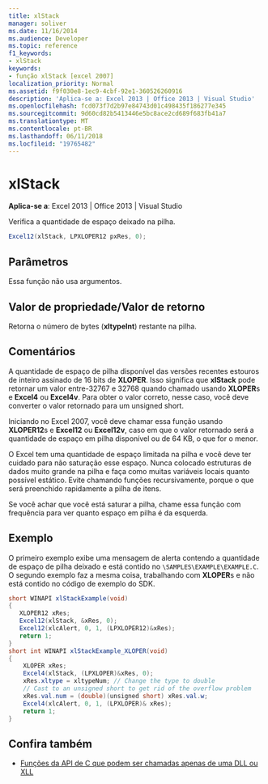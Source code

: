 ```yaml
---
title: xlStack
manager: soliver
ms.date: 11/16/2014
ms.audience: Developer
ms.topic: reference
f1_keywords:
- xlStack
keywords:
- função xlStack [excel 2007]
localization_priority: Normal
ms.assetid: f9f030e8-1ec9-4cbf-92e1-360526260916
description: 'Aplica-se a: Excel 2013 | Office 2013 | Visual Studio'
ms.openlocfilehash: fcd073f7d2b97e84743d01c498435f186277e345
ms.sourcegitcommit: 9d60cd82b5413446e5bc8ace2cd689f683fb41a7
ms.translationtype: MT
ms.contentlocale: pt-BR
ms.lasthandoff: 06/11/2018
ms.locfileid: "19765482"
---
```

# <a name="xlstack"></a>xlStack

**Aplica-se a**: Excel 2013 | Office 2013 | Visual Studio 
  
Verifica a quantidade de espaço deixado na pilha.
  
```cs
Excel12(xlStack, LPXLOPER12 pxRes, 0);
```

## <a name="parameters"></a>Parâmetros

Essa função não usa argumentos.
  
## <a name="property-valuereturn-value"></a>Valor de propriedade/Valor de retorno

Retorna o número de bytes (**xltypeInt**) restante na pilha.
  
## <a name="remarks"></a>Comentários

A quantidade de espaço de pilha disponível das versões recentes estouros de inteiro assinado de 16 bits de **XLOPER**. Isso significa que **xlStack** pode retornar um valor entre-32767 e 32768 quando chamado usando **XLOPER**s e **Excel4** ou **Excel4v**. Para obter o valor correto, nesse caso, você deve converter o valor retornado para um unsigned short.
  
Iniciando no Excel 2007, você deve chamar essa função usando **XLOPER12**s e **Excel12** ou **Excel12v**, caso em que o valor retornado será a quantidade de espaço em pilha disponível ou de 64 KB, o que for o menor.
  
O Excel tem uma quantidade de espaço limitada na pilha e você deve ter cuidado para não saturação esse espaço. Nunca colocado estruturas de dados muito grande na pilha e faça como muitas variáveis locais quanto possível estático. Evite chamando funções recursivamente, porque o que será preenchido rapidamente a pilha de itens.
  
Se você achar que você está saturar a pilha, chame essa função com frequência para ver quanto espaço em pilha é da esquerda.
  
## <a name="example"></a>Exemplo

O primeiro exemplo exibe uma mensagem de alerta contendo a quantidade de espaço de pilha deixado e está contido no `\SAMPLES\EXAMPLE\EXAMPLE.C`. O segundo exemplo faz a mesma coisa, trabalhando com **XLOPER**s e não está contido no código de exemplo do SDK.
  
```cs
short WINAPI xlStackExample(void)
{
   XLOPER12 xRes;
   Excel12(xlStack, &xRes, 0);
   Excel12(xlcAlert, 0, 1, (LPXLOPER12)&xRes);
   return 1;
} 
short int WINAPI xlStackExample_XLOPER(void)
{
    XLOPER xRes;
    Excel4(xlStack, (LPXLOPER)&xRes, 0);
    xRes.xltype = xltypeNum; // Change the type to double
    // Cast to an unsigned short to get rid of the overflow problem
    xRes.val.num = (double)(unsigned short) xRes.val.w;
    Excel4(xlcAlert, 0, 1, (LPXLOPER)& xRes);
    return 1;
}
```

## <a name="see-also"></a>Confira também

- [Funções da API de C que podem ser chamadas apenas de uma DLL ou XLL](c-api-functions-that-can-be-called-only-from-a-dll-or-xll.md)

